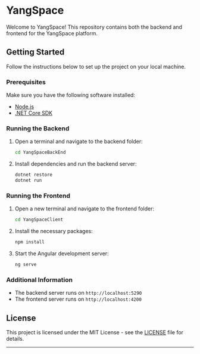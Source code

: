 # YangSpace

Welcome to YangSpace! This repository contains both the backend and frontend for the YangSpace platform.

## Getting Started

Follow the instructions below to set up the project on your local machine.

### Prerequisites

Make sure you have the following software installed:
- [Node.js](https://nodejs.org/)
- [.NET Core SDK](https://dotnet.microsoft.com/download)

### Running the Backend

1. Open a terminal and navigate to the backend folder:

    ```bash
    cd YangSpaceBackEnd
    ```

2. Install dependencies and run the backend server:

    ```bash
    dotnet restore
    dotnet run
    ```

### Running the Frontend

1. Open a new terminal and navigate to the frontend folder:

    ```bash
    cd YangSpaceClient
    ```

2. Install the necessary packages:

    ```bash
    npm install
    ```

3. Start the Angular development server:

    ```bash
    ng serve
    ```

### Additional Information

- The backend server runs on `http://localhost:5290`
- The frontend server runs on `http://localhost:4200`

## License

This project is licensed under the MIT License - see the [LICENSE](LICENSE) file for details.

---
